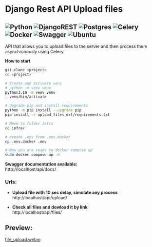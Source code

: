 # Django Rest API Upload files

![Python](https://img.shields.io/badge/python-3670A0?style=for-the-badge&logo=python&logoColor=ffdd54)
![DjangoREST](https://img.shields.io/badge/DJANGO-REST-ff1709?style=for-the-badge&logo=django&logoColor=white&color=ff1709&labelColor=gray)
![Postgres](https://img.shields.io/badge/postgres-%23316192.svg?style=for-the-badge&logo=postgresql&logoColor=white)
![Celery](https://img.shields.io/badge/celery-%23a9cc54.svg?style=for-the-badge&logo=celery&logoColor=ddf4a4)
![Docker](https://img.shields.io/badge/docker-%230db7ed.svg?style=for-the-badge&logo=docker&logoColor=white)
![Swagger](https://img.shields.io/badge/-Swagger-%23Clojure?style=for-the-badge&logo=swagger&logoColor=white)
![Ubuntu](https://img.shields.io/badge/Ubuntu-E95420?style=for-the-badge&logo=ubuntu&logoColor=white)  
---
API that allows you to upload files to the server and then process them asynchronously using Celery.

**How to start**
```bash
git clone <project>
cd <project>

# Create and activate venv
# python -m venv venv
python3.10 -m venv venv
. venv/bin/activate

# Upgrade pip and install requirements
python -m pip install --upgrade pip
pip install -r upload_files_drf/requirements.txt 

# Move to folder infra
cd infra/

# create .env from .env.docker
cp .env.docker .env

# Now you are ready to docker compose up
sudo docker compose up -d
```

**Swagger documentation available:**  
http://localhost/api/docs/  

### Urls:  
- **Upload file with 10 sec delay, simulate any process**   
http://localhost/api/upload/  

- **Check all files and dowload it by link**  
http://localhost/api/files/  

## Preview:  
[file_upload.webm](https://github.com/HelloAgni/upload_files/assets/93605568/36ecf592-b42f-4ef9-ac23-7e6f1f803978)
